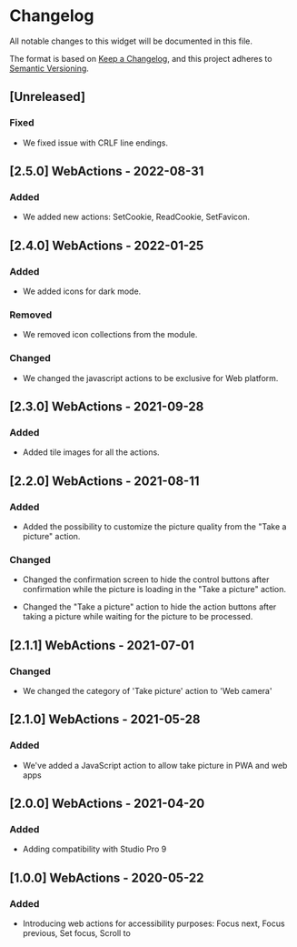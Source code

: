 # Changelog

All notable changes to this widget will be documented in this file.

The format is based on [Keep a Changelog](https://keepachangelog.com/en/1.0.0/), and this project adheres to [Semantic Versioning](https://semver.org/spec/v2.0.0.html).

## [Unreleased]

### Fixed

-   We fixed issue with CRLF line endings.

## [2.5.0] WebActions - 2022-08-31

### Added

-   We added new actions: SetCookie, ReadCookie, SetFavicon.

## [2.4.0] WebActions - 2022-01-25

### Added

-   We added icons for dark mode.

### Removed

-   We removed icon collections from the module.

### Changed

-   We changed the javascript actions to be exclusive for Web platform.

## [2.3.0] WebActions - 2021-09-28

### Added

-   Added tile images for all the actions.

## [2.2.0] WebActions - 2021-08-11

### Added

-   Added the possibility to customize the picture quality from the "Take a picture" action.

### Changed

-   Changed the confirmation screen to hide the control buttons after confirmation while the picture is loading in the "Take a picture" action.

-   Changed the "Take a picture" action to hide the action buttons after taking a picture while waiting for the picture to be processed.

## [2.1.1] WebActions - 2021-07-01

### Changed

-   We changed the category of 'Take picture' action to 'Web camera'

## [2.1.0] WebActions - 2021-05-28

### Added

-   We've added a JavaScript action to allow take picture in PWA and web apps

## [2.0.0] WebActions - 2021-04-20

### Added

-   Adding compatibility with Studio Pro 9

## [1.0.0] WebActions - 2020-05-22

### Added

-   Introducing web actions for accessibility purposes: Focus next, Focus previous, Set focus, Scroll to
